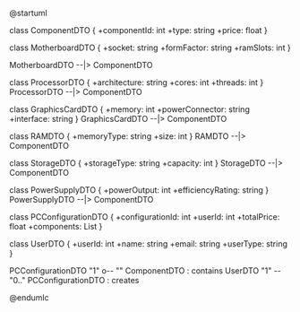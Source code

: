 @startuml

class ComponentDTO {
  +componentId: int
  +type: string
  +price: float
}

class MotherboardDTO {
  +socket: string
  +formFactor: string
  +ramSlots: int
}

MotherboardDTO --|> ComponentDTO

class ProcessorDTO {
  +architecture: string
  +cores: int
  +threads: int
}
ProcessorDTO --|> ComponentDTO

class GraphicsCardDTO {
  +memory: int
  +powerConnector: string
  +interface: string
}
GraphicsCardDTO --|> ComponentDTO

class RAMDTO {
  +memoryType: string
  +size: int
}
RAMDTO --|> ComponentDTO

class StorageDTO {
  +storageType: string
  +capacity: int
}
StorageDTO --|> ComponentDTO

class PowerSupplyDTO {
  +powerOutput: int
  +efficiencyRating: string
}
PowerSupplyDTO --|> ComponentDTO

class PCConfigurationDTO {
  +configurationId: int
  +userId: int
  +totalPrice: float
  +components: List<ComponentDTO>
}

class UserDTO {
  +userId: int
  +name: string
  +email: string
  +userType: string
}

PCConfigurationDTO "1" o-- "" ComponentDTO : contains
UserDTO "1" -- "0.." PCConfigurationDTO : creates

@endumlc